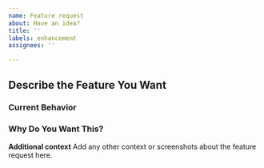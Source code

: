 ```yaml
---
name: Feature request
about: Have an idea?
title: ''
labels: enhancement
assignees: ''

---
```


## Describe the Feature You Want
<!--- Tell us what should happen -->

### Current Behavior
<!--- Tell us what happens today -->

### Why Do You Want This?
<!--- Tell us more broadly about your use case and what you're using Tilt for. -->
<!--- Providing context helps us come up with a solution that is most useful in the real world -->

**Additional context**
Add any other context or screenshots about the feature request here.
